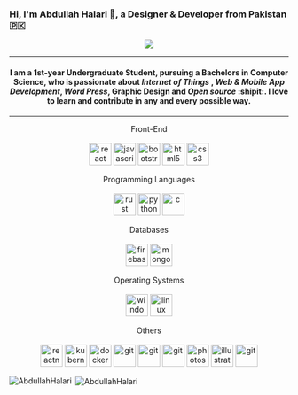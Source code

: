 ### Hi, I'm Abdullah Halari 👋, a Designer & Developer from Pakistan :pakistan:

<p align="center">
<img src="http://slinky.me/uploads/pic/8/slinky_me_54956135c9496.gif" >
</p>

- - - - 
#### <p align="center"> I am a 1st-year Undergraduate Student, pursuing a Bachelors in Computer Science, who is passionate about *Internet of Things* , *Web & Mobile App Development*, *Word Press*, Graphic Design and *Open source* :shipit:. I love to learn and contribute in any and every possible way.</p>
- - - - 
<p align="center">
  <span>Front-End</span><br><br>
<img src="https://devicons.github.io/devicon/devicon.git/icons/react/react-original-wordmark.svg" alt="react" width="40" height="40"/>
<img src="https://devicons.github.io/devicon/devicon.git/icons/javascript/javascript-original.svg" alt="javascript" width="40" height="40"/>
<img src="https://devicons.github.io/devicon/devicon.git/icons/bootstrap/bootstrap-plain.svg" alt="bootstrap" width="40" height="40"/>
<img src="https://devicons.github.io/devicon/devicon.git/icons/html5/html5-original-wordmark.svg" alt="html5" width="40" height="40"/>
<img src="https://devicons.github.io/devicon/devicon.git/icons/css3/css3-original-wordmark.svg" alt="css3" width="40" height="40"/>
</p>

<p align="center"> 
  <span>Programming Languages</span><br><br>
<img src="https://devicons.github.io/devicon/devicon.git/icons/rust/rust-plain.svg" alt="rust" width="40" height="40"/>
<img src="https://devicons.github.io/devicon/devicon.git/icons/python/python-original.svg" alt="python" width="40" height="40"/>
<img src="https://static.wixstatic.com/media/0cfd43_1831013bcc8540fcba4f087dfa07653c~mv2.png/v1/fill/w_350,h_350,al_c,lg_1,q_85/c.webp" alt="c" width="40" height="40"/> 
</p>



<p align="center">
  <span>Databases</span><br><br>
<img src="https://www.vectorlogo.zone/logos/firebase/firebase-icon.svg" alt="firebase" width="40" height="40"/>
<img src="https://devicons.github.io/devicon/devicon.git/icons/mongodb/mongodb-original-wordmark.svg" alt="mongodb" width="40" height="40"/>
</p>

<p align="center">
  <span>Operating Systems</span><br><br>
<img src="https://devicon.dev/devicon.git/icons/windows8/windows8-original.svg" alt="windows" width="40" height="40"/>
<img src="https://devicons.github.io/devicon/devicon.git/icons/linux/linux-original.svg" alt="linux" width="40" height="40"/> 
</p>

<p align="center">
  <span>Others</span><br><br>
<img src="https://reactnative.dev/img/header_logo.svg" alt="reactnative" width="40" height="40"/> 
<img src="https://miro.medium.com/max/500/1*F8gP7v2ouWVZ_sDwVFeVIA.png" alt="kubernetes" width="40" height="40"/>
<img src="https://jirasupport.files.wordpress.com/2019/10/docker_logo.png" alt="docker" width="40" height="40"/>    
<img src="https://devicon.dev/devicon.git/icons/visualstudio/visualstudio-plain.svg" alt="git" width="40" height="40"/>
<img src="https://devicon.dev/devicon.git/icons/heroku/heroku-plain-wordmark.svg" alt="git" width="40" height="40"/>
<img src="https://devicon.dev/devicon.git/icons/github/github-original-wordmark.svg" alt="git" width="40" height="40"/>
<img src="https://upload.wikimedia.org/wikipedia/commons/thumb/a/af/Adobe_Photoshop_CC_icon.svg/1200px-Adobe_Photoshop_CC_icon.svg.png" alt="photoshop" width="40" height="40"/>
<img src="https://upload.wikimedia.org/wikipedia/commons/thumb/f/fb/Adobe_Illustrator_CC_icon.svg/1200px-Adobe_Illustrator_CC_icon.svg.png" alt="illustrator" width="40" height="40"/>
<img src="https://www.iconfinder.com/data/icons/flat-icons-web/40/WordPress-512.png" alt="git" width="40" height="40"/>

</p>

<p><img align="left" src="https://github-readme-stats.vercel.app/api/top-langs/?username=AbdullahHalari&layout=compact&top_langs=8" alt="AbdullahHalari" /></p>

<p>&nbsp;<img align="center" src="https://github-readme-stats.vercel.app/api?username=AbdullahHalari&show_icons=true" alt="AbdullahHalari" /></p> 
